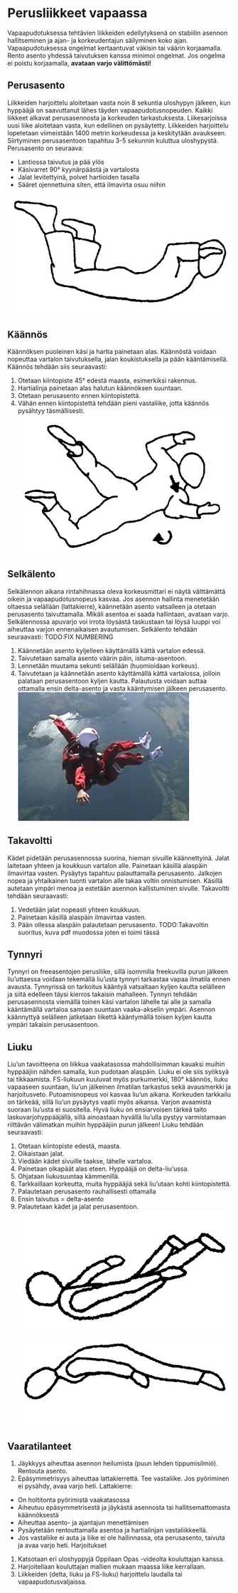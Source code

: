
# Perusliikkeet vapaassa
Vapaapudotuksessa tehtävien liikkeiden edellytyksenä on stabiilin asennon hallitseminen ja ajan- ja korkeudentajun säilyminen koko ajan. Vapaapudotuksessa ongelmat kertaantuvat väkisin tai väärin korjaamalla. Rento asento yhdessä taivutuksen kanssa minimoi ongelmat. Jos ongelma ei poistu  korjaamalla, **avataan varjo välittömästi!**
## Perusasento
Liikkeiden harjoittelu aloitetaan vasta noin 8 sekuntia uloshypyn jälkeen, kun hyppääjä on saavuttanut lähes täyden vapaapudotusnopeuden. Kaikki liikkeet alkavat perusasennosta ja korkeuden tarkastuksesta.
Liikesarjoissa uusi liike aloitetaan vasta, kun edellinen on pysäytetty. Liikkeiden harjoittelu lopetetaan viimeistään 1400 metrin korkeudessa ja keskitytään avaukseen. Siirtyminen perusasentoon tapahtuu 3-5 sekunnin kuluttua uloshypystä. Perusasento on seuraava:
-   Lantiossa taivutus ja pää ylös
-   Käsivarret 90° kyynärpäästä ja vartalosta
-   Jalat levitettyinä, polvet hartioiden tasalla
-   Sääret ojennettuina siten, että ilmavirta osuu niihin

![image](/kuvat/Asento-perus.png)
## Käännös
Käännöksen puoleinen käsi ja hartia painetaan alas. Käännöstä voidaan nopeuttaa vartalon taivutuksella, jalan koukistuksella ja pään kääntämisellä. Käännös tehdään siis seuraavasti:
1. Otetaan kiintopiste 45° edestä maasta, esimerkiksi rakennus.
2. Hartialinja painetaan alas halutun käännöksen suuntaan.
3. Otetaan perusasento ennen kiintopistettä.
4. Vähän ennen kiintopistettä tehdään pieni vastaliike, jotta käännös pysähtyy täsmällisesti.
![image](/kuvat/Asento-kaannos.png)
## Selkälento
Selkälennon aikana rintahihnassa oleva korkeusmittari ei näytä välttämättä oikein ja vapaapudotusnopeus kasvaa. Jos asennon hallinta menetetään oltaessa selällään (lattakierre), käännetään asento vatsalleen ja otetaan perusasento taivuttamalla. Mikäli asentoa ei saada hallintaan, avataan varjo. Selkälennossa apuvarjo voi irrota löysästä taskustaan tai löysä luuppi voi aiheuttaa varjon ennenaikaisen avautumisen. Selkälento tehdään seuraavasti:
TODO:FIX NUMBERING
1. Käännetään asento kyljelleen käyttämällä kättä vartalon edessä.
2. Taivutetaan samalla asento väärin päin, istuma-asentoon.
3. Lennetään muutama sekunti selällään (huomioidaan korkeus).
4. Taivutetaan ja käännetään asento käyttämällä kättä vartalossa, jolloin palataan perusasentoon kyljen kautta.
Palautusta voidaan auttaa ottamalla ensin delta-asento ja vasta kääntymisen jälkeen perusasento.
![image](/kuvat/Selkastabiili.png)

## Takavoltti
Kädet pidetään perusasennossa suorina, hieman sivuille käännettyinä. Jalat laitetaan yhteen ja koukkuun vartalon alle. Painetaan käsillä alaspäin ilmavirtaa vasten. Pysäytys tapahtuu palauttamalla  perusasento. Jalkojen nopea ja yhtaikainen tuonti vartalon alle takaa voltin onnistumisen. Käsillä autetaan ympäri menoa ja estetään asennon kallistuminen sivulle.
Takavoltti tehdään seuraavasti:
1. Vedetään jalat nopeasti yhteen koukkuun.
2. Painetaan käsillä alaspäin ilmavirtaa vasten.
3. Pään ollessa alaspäin palautetaan perusasento.
TODO:Takavoltin suoritus, kuva pdf muodossa joten ei toimi tässä
## Tynnyri
Tynnyri on freeasentojen perusliike, sillä isommilla freekuvilla purun jälkeen liu’uttaessa voidaan tekemällä liu’usta tynnyri tarkastaa vapaa ilmatila ennen avausta. Tynnyrissä on tarkoitus kääntyä vatsaltaan kyljen kautta selälleen ja siitä edelleen täysi kierros takaisin mahalleen. Tynnyri tehdään perusasennosta viemällä toinen käsi vartalon lähelle tai alle ja samalla kääntämällä vartaloa samaan suuntaan vaaka-akselin ympäri. Asennon käännyttyä selälleen jatketaan liikettä kääntymällä toisen kyljen kautta ympäri takaisin perusasentoon.
## Liuku
Liu’un tavoitteena on liikkua vaakatasossa mahdollisimman kauaksi muihin hyppääjiin nähden samalla, kun pudotaan alaspäin. Liuku ei ole siis syöksyä tai tikkaamista. FS-liukuun kuuluvat myös purkumerkki, 180° käännös, liuku vapaaseen suuntaan, liu’un jälkeinen ilmatilan tarkastus sekä avausmerkki ja harjoitusveto. Putoamisnopeus voi kasvaa liu’un aikana. Korkeuden tarkkailu on tärkeää, sillä liu’un pysäytys vaatii myös aikansa. Varjon avaamista suoraan liu’usta ei suositella. Hyvä liuku on ensiarvoisen tärkeä taito laskuvarjohyppääjällä, sillä ainoastaan hyvällä liu’ulla pystyy varmistamaan riittävän välimatkan muihin hyppääjiin purun jälkeen! Liuku tehdään seuraavasti:
1. Otetaan kiintopiste edestä, maasta.
2. Oikaistaan jalat.
3. Viedään kädet sivuille taakse, lähelle vartaloa.
4. Painetaan olkapäät alas eteen. Hyppääjä on delta-liu’ussa.
5. Ohjataan liukusuuntaa kämmenillä.
6. Tarkkaillaan korkeutta, muita hyppääjiä sekä liu’utaan kohti kiintopistettä.
7. Palautetaan perusasento rauhallisesti ottamalla
8. Ensin taivutus = delta-asento
9. Palautetaan kädet ja jalat perusasentoon.
![image](/kuvat/Asento-deltaliuku.png)
![image](/kuvat/Asento-liuku.png)
## Vaaratilanteet
1. Jäykkyys aiheuttaa asennon heilumista (puun lehden tippumisilmiö). Rentouta asento. 
2. Epäsymmetrisyys aiheuttaa lattakierrettä. Tee vastaliike. Jos pyöriminen ei pysähdy, avaa varjo heti.
Lattakierre:
* On holtitonta pyörimistä vaakatasossa
* Aiheutuu epäsymmetrisestä ja jäykästä asennosta tai hallitsemattomasta käännöksestä
* Aiheuttaa asento- ja ajantajun menettämisen
* Pysäytetään rentouttamalla asentoa ja hartialinjan vastaliikkeellä.
* Jos vastaliike ei auta ja liike ei ole hallinnassa, ota perusasento, taivuta ja avaa varjo heti.
Harjoitukset
1. Katsotaan eri uloshyppyjä Oppilaan Opas -videolta kouluttajan kanssa.
2. Harjoitellaan kouluttajan mallien mukaan maassa liike kerrallaan.
3. Liikkeiden (delta, liuku ja FS-liuku) harjoittelu laudalla tai vapaapudotusvaljaissa.